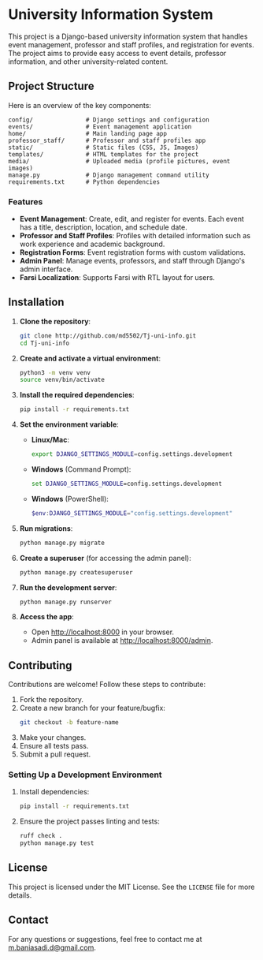 # University Information System

This project is a Django-based university information system that handles event management, professor and staff profiles, and registration for events. The project aims to provide easy access to event details, professor information, and other university-related content.

## Project Structure

Here is an overview of the key components:

```
config/               # Django settings and configuration
events/               # Event management application
home/                 # Main landing page app
professor_staff/      # Professor and staff profiles app
static/               # Static files (CSS, JS, Images)
templates/            # HTML templates for the project
media/                # Uploaded media (profile pictures, event images)
manage.py             # Django management command utility
requirements.txt      # Python dependencies
```

### Features

- **Event Management**: Create, edit, and register for events. Each event has a title, description, location, and schedule date.
- **Professor and Staff Profiles**: Profiles with detailed information such as work experience and academic background.
- **Registration Forms**: Event registration forms with custom validations.
- **Admin Panel**: Manage events, professors, and staff through Django's admin interface.
- **Farsi Localization**: Supports Farsi with RTL layout for users.

## Installation

1. **Clone the repository**:
   ```bash
   git clone http://github.com/md5502/Tj-uni-info.git
   cd Tj-uni-info
   ```

2. **Create and activate a virtual environment**:
   ```bash
   python3 -m venv venv
   source venv/bin/activate
   ```

3. **Install the required dependencies**:
   ```bash
   pip install -r requirements.txt
   ```

4. **Set the environment variable**:

   - **Linux/Mac**:
     ```bash
     export DJANGO_SETTINGS_MODULE=config.settings.development
     ```
   
   - **Windows** (Command Prompt):
     ```cmd
     set DJANGO_SETTINGS_MODULE=config.settings.development
     ```

   - **Windows** (PowerShell):
     ```powershell
     $env:DJANGO_SETTINGS_MODULE="config.settings.development"
     ```

5. **Run migrations**:
   ```bash
   python manage.py migrate
   ```

6. **Create a superuser** (for accessing the admin panel):
   ```bash
   python manage.py createsuperuser
   ```

7. **Run the development server**:
   ```bash
   python manage.py runserver
   ```

8. **Access the app**:
   - Open [http://localhost:8000](http://localhost:8000) in your browser.
   - Admin panel is available at [http://localhost:8000/admin](http://localhost:8000/admin).

## Contributing

Contributions are welcome! Follow these steps to contribute:

1. Fork the repository.
2. Create a new branch for your feature/bugfix:
   ```bash
   git checkout -b feature-name
   ```
3. Make your changes.
4. Ensure all tests pass.
5. Submit a pull request.

### Setting Up a Development Environment

1. Install dependencies:
   ```bash
   pip install -r requirements.txt
   ```

2. Ensure the project passes linting and tests:
   ```bash
   ruff check .
   python manage.py test
   ```

## License

This project is licensed under the MIT License. See the `LICENSE` file for more details.

## Contact

For any questions or suggestions, feel free to contact me at [m.baniasadi.d@gmail.com](mailto:m.baniasadi.d@gmail.com).
